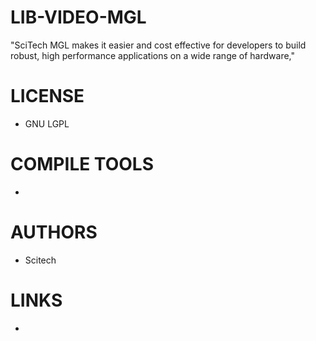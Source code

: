 LIB-VIDEO-MGL
=============

"SciTech MGL makes it easier and cost effective for developers to build robust, high performance applications on a wide range of hardware," 

LICENSE
===============
* GNU LGPL 

COMPILE TOOLS
===============
* 

AUTHORS
===============
* Scitech

LINKS
===============
* 

